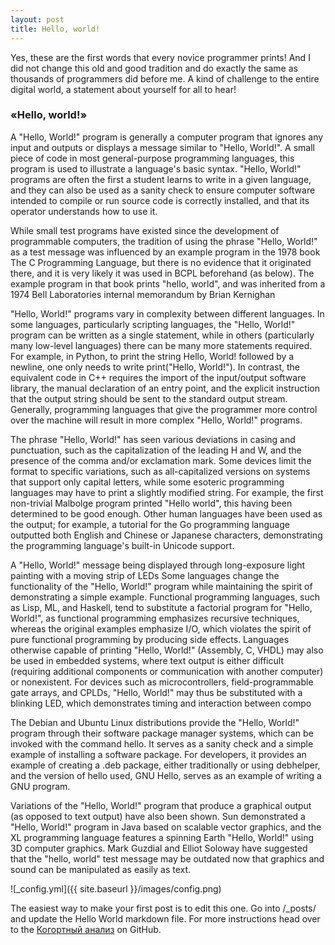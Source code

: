 ```yaml
---
layout: post
title: Hello, world!
---
```

Yes, these are the first words that every novice programmer prints! And I did not change this old and good tradition and do exactly the same as thousands of programmers did before me.
A kind of challenge to the entire digital world, a statement about yourself for all to hear!


### «Hello, world!» 
A "Hello, World!" program is generally a computer program that ignores any input and outputs or displays a message similar to "Hello, World!". A small piece of code in most general-purpose programming languages, this program is used to illustrate a language's basic syntax. "Hello, World!" programs are often the first a student learns to write in a given language, and they can also be used as a sanity check to ensure computer software intended to compile or run source code is correctly installed, and that its operator understands how to use it.


While small test programs have existed since the development of programmable computers, the tradition of using the phrase "Hello, World!" as a test message was influenced by an example program in the 1978 book The C Programming Language, but there is no evidence that it originated there, and it is very likely it was used in BCPL beforehand (as below). The example program in that book prints "hello, world", and was inherited from a 1974 Bell Laboratories internal memorandum by Brian Kernighan


"Hello, World!" programs vary in complexity between different languages. In some languages, particularly scripting languages, the "Hello, World!" program can be written as a single statement, while in others (particularly many low-level languages) there can be many more statements required. For example, in Python, to print the string Hello, World! followed by a newline, one only needs to write print("Hello, World!"). In contrast, the equivalent code in C++ requires the import of the input/output software library, the manual declaration of an entry point, and the explicit instruction that the output string should be sent to the standard output stream. Generally, programming languages that give the programmer more control over the machine will result in more complex "Hello, World!" programs.

The phrase "Hello, World!" has seen various deviations in casing and punctuation, such as the capitalization of the leading H and W, and the presence of the comma and/or exclamation mark. Some devices limit the format to specific variations, such as all-capitalized versions on systems that support only capital letters, while some esoteric programming languages may have to print a slightly modified string. For example, the first non-trivial Malbolge program printed "Hello world", this having been determined to be good enough. Other human languages have been used as the output; for example, a tutorial for the Go programming language outputted both English and Chinese or Japanese characters, demonstrating the programming language's built-in Unicode support.


A "Hello, World!" message being displayed through long-exposure light painting with a moving strip of LEDs
Some languages change the functionality of the "Hello, World!" program while maintaining the spirit of demonstrating a simple example. Functional programming languages, such as Lisp, ML, and Haskell, tend to substitute a factorial program for "Hello, World!", as functional programming emphasizes recursive techniques, whereas the original examples emphasize I/O, which violates the spirit of pure functional programming by producing side effects. Languages otherwise capable of printing "Hello, World!" (Assembly, C, VHDL) may also be used in embedded systems, where text output is either difficult (requiring additional components or communication with another computer) or nonexistent. For devices such as microcontrollers, field-programmable gate arrays, and CPLDs, "Hello, World!" may thus be substituted with a blinking LED, which demonstrates timing and interaction between compo

The Debian and Ubuntu Linux distributions provide the "Hello, World!" program through their software package manager systems, which can be invoked with the command hello. It serves as a sanity check and a simple example of installing a software package. For developers, it provides an example of creating a .deb package, either traditionally or using debhelper, and the version of hello used, GNU Hello, serves as an example of writing a GNU program.

Variations of the "Hello, World!" program that produce a graphical output (as opposed to text output) have also been shown. Sun demonstrated a "Hello, World!" program in Java based on scalable vector graphics, and the XL programming language features a spinning Earth "Hello, World!" using 3D computer graphics. Mark Guzdial and Elliot Soloway have suggested that the "hello, world" test message may be outdated now that graphics and sound can be manipulated as easily as text.


![_config.yml]({{ site.baseurl }}/images/config.png)

The easiest way to make your first post is to edit this one. Go into /_posts/ and update the Hello World markdown file. For more instructions head over to the [Когортный анализ](https://github.com/UzunDemir/26-Cohort-analysis/blob/9f0056ecc2a84a05cfeb90e17c338e69a3a5474c/26.3%20%D0%9A%D0%BE%D0%B3%D0%BE%D1%80%D1%82%D0%BD%D1%8B%D0%B9%20%D0%B0%D0%BD%D0%B0%D0%BB%D0%B8%D0%B7.ipynb) on GitHub.
